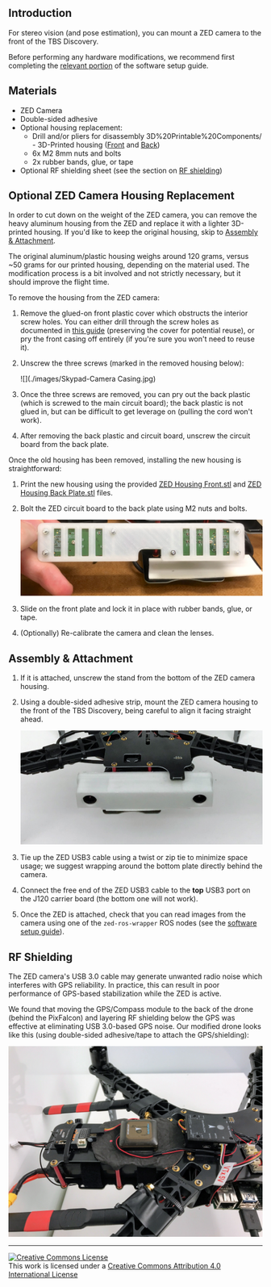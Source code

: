 ## Introduction

For stereo vision (and pose estimation), you can mount a ZED camera to the front of the TBS Discovery.

Before performing any hardware modifications, we recommend first completing the [relevant portion](Skypad-Software-Setup-Guide#Optional-ZED-Setup) of the software setup guide.

## Materials

-   ZED Camera
-   Double-sided adhesive
-   Optional housing replacement:
    -   Drill and/or pliers for disassembly
3D%20Printable%20Components/    -   3D-Printed housing ([Front](../blob/master/tools/platforms/skypad/ZED%20Housing%20Front.stl) and [Back](../blob/master/tools/platforms/skypad/ZED%20Housing%20Back%20Plate.stl))
    -   6x M2 8mm nuts and bolts
    -   2x rubber bands, glue, or tape
-   Optional RF shielding sheet (see the section on [RF shielding](#rf-shielding))

## Optional ZED Camera Housing Replacement

In order to cut down on the weight of the ZED camera, you can remove the heavy aluminum housing from the ZED and replace it with a lighter 3D-printed housing.  If you'd like to keep the original housing, skip to [Assembly & Attachment](#assembly--attachment).

The original aluminum/plastic housing weighs around 120 grams, versus ~50 grams for our printed housing, depending on the material used. The modification process is a bit involved and not strictly necessary, but it should improve the flight time.

To remove the housing from the ZED camera:

1.  Remove the glued-on front plastic cover which obstructs the interior screw holes.  You can either drill through the screw holes as documented in [this guide](http://www.instructables.com/id/ZED-Disassembly/) (preserving the cover for potential reuse), or pry the front casing off entirely (if you're sure you won't need to reuse it).

2.  Unscrew the three screws (marked in the removed housing below):

    ![](./images/Skypad-Camera Casing.jpg)

3.  Once the three screws are removed, you can pry out the back plastic (which is screwed to the main circuit board); the back plastic is not glued in, but can be difficult to get leverage on (pulling the cord won't work).

4.  After removing the back plastic and circuit board, unscrew the circuit board from the back plate.

Once the old housing has been removed, installing the new housing is straightforward:

1.  Print the new housing using the provided [ZED Housing Front.stl](../blob/master/tools/platforms/skypad/ZED%20Housing%20Front.stl) and [ZED Housing Back Plate.stl](../blob/master/tools/platforms/skypad/ZED%20Housing%20Back%20Plate.stl) files.

2.  Bolt the ZED circuit board to the back plate using M2 nuts and bolts.

    ![](./images/Skypad-Camera%20Screws.jpg)

3.  Slide on the front plate and lock it in place with rubber bands, glue, or tape.

4.  (Optionally) Re-calibrate the camera and clean the lenses.

## Assembly & Attachment

1.  If it is attached, unscrew the stand from the bottom of the ZED camera housing.

2.  Using a double-sided adhesive strip, mount the ZED camera housing to the front of the TBS Discovery, being careful to align it facing straight ahead.

    ![](./images/Skypad-Camera%20Position.jpg)

3.  Tie up the ZED USB3 cable using a twist or zip tie to minimize space usage; we suggest wrapping around the bottom plate directly behind the camera.

4.  Connect the free end of the ZED USB3 cable to the **top** USB3 port on the J120 carrier board (the bottom one will not work).

5.  Once the ZED is attached, check that you can read images from the camera using one of the `zed-ros-wrapper` ROS nodes (see the [software setup guide](./Skypad-Software-Setup-Guide#zed-software-setup)).

## RF Shielding

The ZED camera's USB 3.0 cable may generate unwanted radio noise which interferes with GPS reliability.  In practice, this can result in poor performance of GPS-based stabilization while the ZED is active.

We found that moving the GPS/Compass module to the back of the drone (behind the PixFalcon) and layering RF shielding below the GPS was effective at eliminating USB 3.0-based GPS noise.  Our modified drone looks like this (using double-sided adhesive/tape to attach the GPS/shielding):

![](./images/Skypad-GPSWithRFShield.JPG)

---
<a rel="license" href="http://creativecommons.org/licenses/by/4.0/">
<img alt="Creative Commons License" style="border-width:0" src="https://i.creativecommons.org/l/by/4.0/88x31.png" /></a>
<br />This work is licensed under a <a rel="license" href="http://creativecommons.org/licenses/by/4.0/">Creative Commons Attribution 4.0 International License</a>